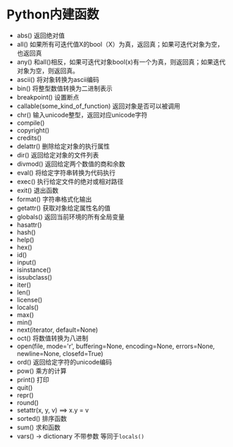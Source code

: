 # Python内建函数

* abs()  返回绝对值
* all()  如果所有可迭代值X的bool（X）为真，返回真；如果可迭代对象为空，也返回真
* any()   和all()相反，如果可迭代对象bool(x)有一个为真，则返回真；如果迭代对象为空，则返回真。
* ascii()   将对象转换为ascii编码
* bin()    将整型数值转换为二进制表示
* breakpoint()   设置断点
* callable(some_kind_of_function)  返回对象是否可以被调用
* chr()   输入unicode整型，返回对应unicode字符
* compile()    
* copyright()   
* credits()  
* delattr()   删除给定对象的执行属性
*   dir()   返回给定对象的文件列表
* divmod()    返回给定两个数值的商和余数
* eval()   将给定字符串转换为代码执行
* exec()  执行给定文件的绝对或相对路径
* exit()  退出函数
* format()   字符串格式化输出
* getattr()   获取对象给定属性名的值
* globals()   返回当前环境的所有全局变量
* hasattr()   
* hash()
* help()
* hex()
* id()
* input()
* isinstance()
* issubclass()
* iter()
* len()
* license()
* locals()
* max()
* min()
* next(iterator, default=None)
* oct()   将数值转换为八进制
* open(file, mode='r', buffering=None, encoding=None, errors=None, newline=None, closefd=True)
* ord()   返回给定字符的unicode编码
* pow()   乘方的计算
* print()   打印
* quit()
* repr()
* round()
* setattr(x, y, v)  ==> x.y = v
* sorted()   排序函数
* sum()  求和函数
* vars()  -> dictionary   不带参数 等同于`locals()`

